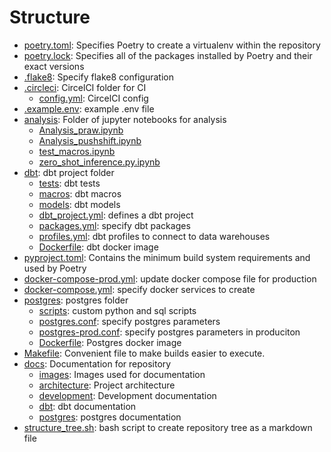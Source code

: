 # Structure 

- [poetry.toml](./poetry.toml): Specifies Poetry to create a virtualenv within the repository
- [poetry.lock](./poetry.lock): Specifies all of the packages installed by Poetry and their exact versions
- [.flake8](./.flake8): Specify flake8 configuration
- [.circleci](./.circleci): CircelCI folder for CI
  - [config.yml](./.circleci/config.yml): CircelCI config
- [.example.env](./.example.env): example .env file
- [analysis](./analysis): Folder of jupyter notebooks for analysis
  - [Analysis_praw.ipynb](./analysis/Analysis_praw.ipynb)
  - [Analysis_pushshift.ipynb](./analysis/Analysis_pushshift.ipynb)
  - [test_macros.ipynb](./analysis/test_macros.ipynb)
  - [zero_shot_inference.py.ipynb](./analysis/zero_shot_inference.py.ipynb)
- [dbt](./dbt): dbt project folder
  - [tests](./dbt/tests): dbt tests
  - [macros](./dbt/macros): dbt macros
  - [models](./dbt/models): dbt models
  - [dbt_project.yml](./dbt/dbt_project.yml): defines a dbt project
  - [packages.yml](./dbt/packages.yml): specify dbt packages
  - [profiles.yml](./dbt/profiles.yml): dbt profiles to connect to data warehouses
  - [Dockerfile](./dbt/Dockerfile): dbt docker image
- [pyproject.toml](./pyproject.toml): Contains the minimum build system requirements and used by Poetry
- [docker-compose-prod.yml](./docker-compose-prod.yml): update docker compose file for production
- [docker-compose.yml](./docker-compose.yml): specify docker services to create
- [postgres](./postgres): postgres folder
  - [scripts](./postgres/scripts): custom python and sql scripts
  - [postgres.conf](./postgres/postgres.conf): specify postgres parameters
  - [postgres-prod.conf](./postgres/postgres-prod.conf): specify postgres parameters in produciton
  - [Dockerfile](./postgres/Dockerfile): Postgres docker image
- [Makefile](./Makefile): Convenient file to make builds easier to execute.
- [docs](./docs): Documentation for repository
  - [images](./docs/images): Images used for documentation
  - [architecture](./docs/architecture.md): Project architecture
  - [development](./docs/development.md): Development documentation
  - [dbt](./docs/dbt.md): dbt documentation
  - [postgres](./docs/postgres.md): postgres documentation
- [structure_tree.sh](./structure_tree.sh): bash script to create repository tree as a markdown file
